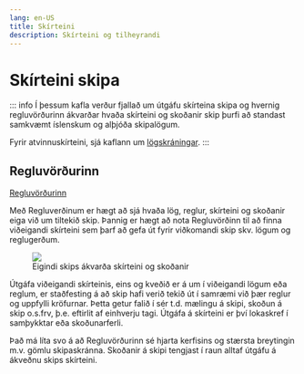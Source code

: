 ```yaml
---
lang: en-US
title: Skírteini
description: Skírteini og tilheyrandi
---
```


# Skírteini skipa
::: info 
Í þessum kafla verður fjallað um útgáfu skírteina skipa og hvernig regluvörðurinn ákvarðar hvaða skírteini og skoðanir skip þurfi að standast samkvæmt íslenskum og alþjóða skipalögum. 

Fyrir atvinnuskírteini, sjá kaflann um [lögskráningar](logskraning.md#atvinnuskirteini-1).
::: 
<!-- 
[[toc]] -->

## Regluvörðurinn
[Regluvörðurinn](https://skutantest.samgongustofa.is/complianceOfficer/3002)  


Með Regluverðinum er hægt að sjá hvaða lög, reglur, skírteini og skoðanir eiga við um tiltekið skip. Þannig er hægt að nota Regluvörðinn til að finna viðeigandi skírteini sem þarf að gefa út fyrir viðkomandi skip skv. lögum og reglugerðum. 

<figure>
  <img src='/skirteini/images/rulefinder.svg'>
  <figcaption>Eigindi skips ákvarða skírteini og skoðanir</figcaption>
</figure>


Útgáfa viðeigandi skírteinis, eins og kveðið er á um í viðeigandi lögum eða reglum, er staðfesting á að skip hafi verið tekið út í samræmi við þær reglur og uppfylli kröfurnar. Þetta getur falið í sér t.d. mælingu á skipi, skoðun á skip o.s.frv, þ.e. eftirlit af einhverju tagi. Útgáfa á skírteini er því lokaskref í samþykktar eða skoðunarferli. 


<!-- ![Regluvörður](images/rulefinder.svg) -->


Það má líta svo á að Regluvörðurinn sé hjarta kerfisins og stærsta breytingin m.v. gömlu skipaskránna.  Skoðanir á skipi tengjast í raun alltaf útgáfu á ákveðnu skips skírteini.




